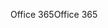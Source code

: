 <span data-ttu-id="929aa-101">Office 365</span><span class="sxs-lookup"><span data-stu-id="929aa-101">Office 365</span></span>